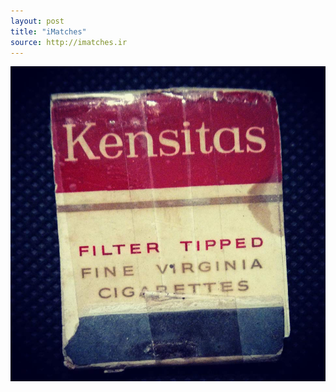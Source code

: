 ```yaml
---
layout: post
title: "iMatches"
source: http://imatches.ir
---
```


<img src="../assets/img/matches/matches-50.jpg">